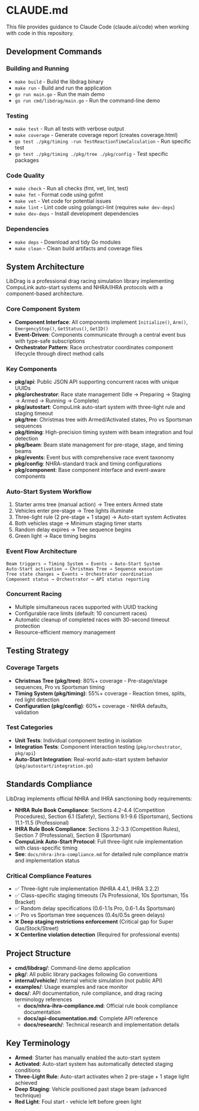 # CLAUDE.md

This file provides guidance to Claude Code (claude.ai/code) when working with code in this repository.

## Development Commands

### Building and Running
- `make build` - Build the libdrag binary
- `make run` - Build and run the application
- `go run main.go` - Run the main demo
- `go run cmd/libdrag/main.go` - Run the command-line demo

### Testing
- `make test` - Run all tests with verbose output
- `make coverage` - Generate coverage report (creates coverage.html)
- `go test ./pkg/timing -run TestReactionTimeCalculation` - Run specific test
- `go test ./pkg/timing ./pkg/tree ./pkg/config` - Test specific packages

### Code Quality
- `make check` - Run all checks (fmt, vet, lint, test)
- `make fmt` - Format code using gofmt
- `make vet` - Vet code for potential issues  
- `make lint` - Lint code using golangci-lint (requires `make dev-deps`)
- `make dev-deps` - Install development dependencies

### Dependencies
- `make deps` - Download and tidy Go modules
- `make clean` - Clean build artifacts and coverage files

## System Architecture

LibDrag is a professional drag racing simulation library implementing CompuLink auto-start systems and NHRA/IHRA protocols with a component-based architecture.

### Core Component System
- **Component Interface**: All components implement `Initialize()`, `Arm()`, `EmergencyStop()`, `GetStatus()`, `GetID()`
- **Event-Driven**: Components communicate through a central event bus with type-safe subscriptions
- **Orchestrator Pattern**: Race orchestrator coordinates component lifecycle through direct method calls

### Key Components
- **pkg/api**: Public JSON API supporting concurrent races with unique UUIDs
- **pkg/orchestrator**: Race state management (Idle → Preparing → Staging → Armed → Running → Complete)
- **pkg/autostart**: CompuLink auto-start system with three-light rule and staging timeout
- **pkg/tree**: Christmas tree with Armed/Activated states, Pro vs Sportsman sequences
- **pkg/timing**: High-precision timing system with beam integration and foul detection
- **pkg/beam**: Beam state management for pre-stage, stage, and timing beams
- **pkg/events**: Event bus with comprehensive race event taxonomy
- **pkg/config**: NHRA-standard track and timing configurations
- **pkg/component**: Base component interface and event-aware components

### Auto-Start System Workflow
1. Starter arms tree (manual action) → Tree enters Armed state
2. Vehicles enter pre-stage → Tree lights illuminate  
3. Three-light rule (2 pre-stage + 1 stage) → Auto-start system Activates
4. Both vehicles stage → Minimum staging timer starts
5. Random delay expires → Tree sequence begins
6. Green light → Race timing begins

### Event Flow Architecture
```
Beam triggers → Timing System → Events → Auto-Start System
Auto-Start activation → Christmas Tree → Sequence execution  
Tree state changes → Events → Orchestrator coordination
Component status → Orchestrator → API status reporting
```

### Concurrent Racing
- Multiple simultaneous races supported with UUID tracking
- Configurable race limits (default: 10 concurrent races)
- Automatic cleanup of completed races with 30-second timeout protection
- Resource-efficient memory management

## Testing Strategy

### Coverage Targets
- **Christmas Tree (pkg/tree)**: 80%+ coverage - Pre-stage/stage sequences, Pro vs Sportsman timing
- **Timing System (pkg/timing)**: 55%+ coverage - Reaction times, splits, red light detection  
- **Configuration (pkg/config)**: 60%+ coverage - NHRA defaults, validation

### Test Categories
- **Unit Tests**: Individual component testing in isolation
- **Integration Tests**: Component interaction testing (`pkg/orchestrator`, `pkg/api`)
- **Auto-Start Integration**: Real-world auto-start system behavior (`pkg/autostart/integration.go`)

## Standards Compliance

LibDrag implements official NHRA and IHRA sanctioning body requirements:

- **NHRA Rule Book Compliance**: Sections 4.2-4.4 (Competition Procedures), Section 6.1 (Safety), Sections 9.1-9.6 (Sportsman), Sections 11.1-11.5 (Professional)
- **IHRA Rule Book Compliance**: Sections 3.2-3.3 (Competition Rules), Section 7 (Professional), Section 8 (Sportsman)
- **CompuLink Auto-Start Protocol**: Full three-light rule implementation with class-specific timing
- **See**: `docs/nhra-ihra-compliance.md` for detailed rule compliance matrix and implementation status

### Critical Compliance Features
- ✅ Three-light rule implementation (NHRA 4.4.1, IHRA 3.2.2)
- ✅ Class-specific staging timeouts (7s Professional, 10s Sportsman, 15s Bracket)
- ✅ Random delay specifications (0.6-1.1s Pro, 0.6-1.4s Sportsman)
- ✅ Pro vs Sportsman tree sequences (0.4s/0.5s green delays)
- ❌ **Deep staging restrictions enforcement** (Critical gap for Super Gas/Stock/Street)
- ❌ **Centerline violation detection** (Required for professional events)

## Project Structure

- **cmd/libdrag/**: Command-line demo application
- **pkg/**: All public library packages following Go conventions
- **internal/vehicle/**: Internal vehicle simulation (not public API)
- **examples/**: Usage examples and race monitor
- **docs/**: API documentation, rule compliance, and drag racing terminology references
  - **docs/nhra-ihra-compliance.md**: Official rule book compliance documentation
  - **docs/api-documentation.md**: Complete API reference
  - **docs/research/**: Technical research and implementation details

## Key Terminology

- **Armed**: Starter has manually enabled the auto-start system
- **Activated**: Auto-start system has automatically detected staging conditions
- **Three-Light Rule**: Auto-start activates when 2 pre-stage + 1 stage light achieved
- **Deep Staging**: Vehicle positioned past stage beam (advanced technique)
- **Red Light**: Foul start - vehicle left before green light